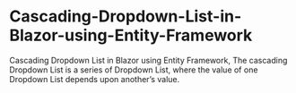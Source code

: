 # Cascading-Dropdown-List-in-Blazor-using-Entity-Framework
Cascading Dropdown List in Blazor using Entity Framework, The cascading Dropdown List is a series of Dropdown List, where the value of one Dropdown List depends upon another’s value.

